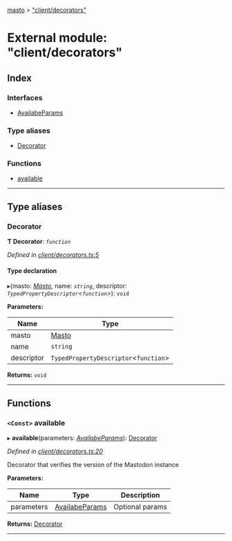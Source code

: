 [masto](../README.md) > ["client/decorators"](../modules/_client_decorators_.md)

# External module: "client/decorators"

## Index

### Interfaces

* [AvailabeParams](../interfaces/_client_decorators_.availabeparams.md)

### Type aliases

* [Decorator](_client_decorators_.md#decorator)

### Functions

* [available](_client_decorators_.md#available)

---

## Type aliases

<a id="decorator"></a>

###  Decorator

**Ƭ Decorator**: *`function`*

*Defined in [client/decorators.ts:5](https://github.com/neet/masto.js/blob/cdad6ed/src/client/decorators.ts#L5)*

#### Type declaration
▸(masto: *[Masto](../classes/_client_masto_.masto.md)*, name: *`string`*, descriptor: *`TypedPropertyDescriptor`<`function`>*): `void`

**Parameters:**

| Name | Type |
| ------ | ------ |
| masto | [Masto](../classes/_client_masto_.masto.md) |
| name | `string` |
| descriptor | `TypedPropertyDescriptor`<`function`> |

**Returns:** `void`

___

## Functions

<a id="available"></a>

### `<Const>` available

▸ **available**(parameters: *[AvailabeParams](../interfaces/_client_decorators_.availabeparams.md)*): [Decorator](_client_decorators_.md#decorator)

*Defined in [client/decorators.ts:20](https://github.com/neet/masto.js/blob/cdad6ed/src/client/decorators.ts#L20)*

Decorator that verifies the version of the Mastodon instance

**Parameters:**

| Name | Type | Description |
| ------ | ------ | ------ |
| parameters | [AvailabeParams](../interfaces/_client_decorators_.availabeparams.md) |  Optional params |

**Returns:** [Decorator](_client_decorators_.md#decorator)

___

